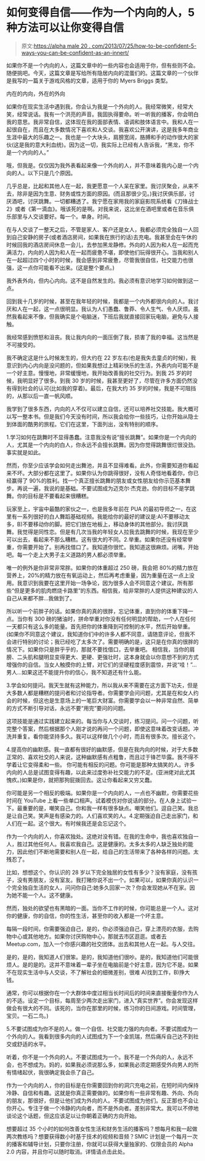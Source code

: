 # 如何变得自信——作为一个内向的人，5 种方法可以让你变得自信

> 原文:[https://alpha male 20 . com/2013/07/25/how-to-be-confident-5-ways-you-can-be-confident-as-an-innert/](https://alphamale20.com/2013/07/25/how-to-be-confident-5-ways-you-can-be-confident-as-an-introvert/)

如果你不是一个内向的人，这篇文章中的一些内容也会适用于你，但有些则不会。随便挑吧。今天，这篇文章是写给所有隐居内向的混蛋们的。这篇文章的一个伙伴是我写的一篇关于游戏风格的文章，适用于你的 Myers Briggs 类型。

内在的内向，外在的外向

如果你在现实生活中遇到我，你会认为我是一个外向的人。我经常微笑，经常大笑，经常说话。我有一个洪亮的声音。我固执得要命。听一听我的播客，你会明白我的意思。我非常自信，这体现在我的面部表情、语调和肢体语言中。我和人在一起很自在，而且在大多数情况下喜欢和人交谈。我喜欢公开演讲，这是我多年商业生涯中最大的乐趣之一。我也是一个大块头，肩膀宽阔，胳膊和手的动作很大的家伙(这是我的意大利血统)。因为这一切，我实际上已经有人告诉我，“黑龙，你不是一个内向的人。”

哦，但我是。仅仅因为我外表看起来像一个外向的人，并不意味着我内心是一个内向的人。以下只是几个原因。

几乎总是，比起和其他人在一起，我更愿意一个人呆在家里。我讨厌聚会，从来不去，除非是因为生意、财务或性方面的原因。(而且那很少见。)我讨厌俱乐部，讨厌酒吧，讨厌跳舞。一切都糟透了。我宁愿在家用我的家庭影院系统看《刀锋战士 2》或者《第一滴血》。哦该死的是啊。对我来说，这比坐在酒吧里或者在音乐俱乐部里与人交谈要好。每一个。单身。时间。

在与人交谈了一整天之后，不管是家人、客户还是女人，我都必须完全独自一人回到自己安静的房子(或者酒店房间，如果我在旅行的话)去充电。我甚至会在午休的时候回我的酒店房间休息一会儿，去参加黑龙静修。外向的人因为和人在一起而充满活力，内向的人因为和人在一起而疲惫不堪，即使他们玩得很开心。当我和别人在一起超过四个小时的时候，我会感到非常疲惫，尽管我很自信，社交能力也很强，这一点你可能看不出来。(这是整个要点。)

我外表外向，但内心内向。这不是自然发生的。我必须有意识地学习如何做到这一点。

回到我十几岁的时候，甚至在我年轻的时候，我都是一个内外都很内向的人。我讨厌和人在一起，这一点很明显。我认为人们愚蠢、鲁莽、令人生气、令人厌烦。虽然我看起来不像，但我确实是个电脑迷，下班后我就直接回家玩电脑，避免与人接触。

我经常感到愤怒和沮丧。我让我内向的一面压倒了我，损害了我的幸福。这当然是不可接受的。

我不确定这是什么时候发生的，但大约在 22 岁左右(也是我失去童贞的时候)，我意识到内心内向是没问题的，但如果我想过上精彩快乐的生活，外表内向可能不是一个好主意。慢慢地，非常缓慢地，我开始改善我的社交行为。到我 25 岁的时候，我明显好了很多。到我 30 岁的时候，我甚至更好了，尽管在许多方面仍然没有得到社会的认可(比如我的穿着)。最后，在我大约 35 岁的时候，我是不可阻挡的，从那以后一直一帆风顺。

我学到了很多东西，内向的人不仅可以建立自信，还可以培养社交技能。我大概可以写一整本书。但是我们今天没有时间，所以我会给你一些技巧，让你开始从隐士到体面的酷男的旅程。它们在这里，下面列出，没有特别的顺序。

1.学习如何在跳舞时不显得愚蠢。注意我没有说“擅长跳舞”。如果你是一个内向的人，尤其是一个内向的白人，你永远不会擅长跳舞。因为你觉得跳舞很烂很没劲。事实就是如此。

然而，你至少应该学会如何走出舞池，并且不显得难看。此外，你需要知道你看起来不坏。大部分都在这里了。如果你认为你跳得很好，没有人奇怪地看着你，你已经赢得了 90%的胜利。找一个真正擅长跳舞的朋友或女性朋友给你示范基本舞步。再说一遍，我说的是基础。不要试图成为迈克尔·杰克逊。你的目标不是学跳舞。你的目标是不要看起来很糟糕。

玩家至上，宇宙中最酷的家伙之一，也是我多年前在 PUA 的最初导师之一，在这里有一系列很好的白人舞蹈基础视频。我能给你的最好的建议是:A)不要移动太多，B)不要移动你的脚。把它们放在地板上，移动身体的其他部分。我讨厌跳舞。我觉得是同性恋。但是有几次当我的年轻女人拉我去跳舞的时候，我现在至少可以出去，看起来不那么糟糕。这有很大的不同。2.举重。如果你还没有经常举重，你需要开始了。别再找借口了。我知道你很忙。我知道这很麻烦。闭嘴，开始吧。每一个走上大男子主义道路的男人都必须举重。

唯一的例外是你非常非常胖。如果你的体重超过 250 磅，我会把 80%的精力放在营养上，20%的精力放在有氧运动上，然后再考虑重量，因为重量在这一点上没用。我意识到我要在这里开始一场争论，因为很多人会不同意这个建议。所有那些“但是更多的肌肉燃烧卡路里”的东西。相信我，给非常胖的人提供这种建议的人自己从来都不胖...我做到了。

所以听一个前胖子的话。如果你真的真的很胖，忘记体重，直到你的体重下降一点。当你有 300 磅的猪油时，拼命举重对你没有任何明显的帮助，一个人在任何一天都只有这么多的能量。首先把你的体重降到可控制的水平，然后开始举重。(如果你不同意这个建议，我知道你们中的许多人都不同意，请随意评论，但我不会进行特别的讨论；我已经吃了太多次了。需要明确的是，这只是在你真的很胖的情况下。如果你只是胖乎乎的，那就不要找借口，去举重吧。
相信我，当你的肩膀、二头肌和腿明显变得更大、更硬、更强壮时，这本身就会以你意想不到的方式增强你的自信。当女人触摸你的上臂，对它们的坚硬程度感到震惊，并说“哇！”...男人...如果这还不能提升你的信心，我不知道还有什么能。

3.学会如何提问。我天生就有这种能力，所以我从来不需要在这方面下功夫，但是大多数人都是糟糕的提问者和讨论指导者。你需要学会问问题，尤其是在和女人约会的时候，但这也是生意场上的一笔巨大财富。你需要学会以一种非常自然、简单的方式不断引导对话，永远不要“用完”要问的问题。

这项技能是通过实践建立起来的。每当你与人交谈时，练习提问。问一个问题，听完整个答案，然后根据那个人刚才说的再问一个问题，即使这意味着改变话题。冲洗并重复。看你能坚持多久。我可以这样做几个小时，而且有很多次。擅长这个。

4.提高你的幽默感。我一直都有很好的幽默感，但是在我内向的时候，对于大多数正常的、喜欢社交的人来说，这种幽默感有点粗鲁，而且过于锋芒毕露。我不得不学着让它变得柔和一些。
你可能有相反的问题。你可能是那种太搞笑的人。许多内向的人总是试图变得有趣，以此来过度弥补社交能力的不足。(亚洲佬对此尤其愧疚。)如果是你，就把那狗屁拨回去。这让你看起来又穷又蠢。

你可能是另一个相反的极端。如果你是一个内向的人，一点也不幽默，你需要花些时间在 YouTube 上看一些单口相声。试着模仿对你说话的部分。在人身上试验一下。最重要的是，嘲笑自己。你和我一样有很多缺点。嘲笑他们。逗自己笑。我总是让自己笑。笑声是有感染力的。人们喜欢笑的人。4.定期强迫自己走出家门，和人们在一起。这个很大。有时候我还是会忘记这个。

作为一个内向的人，你喜欢独处。这绝对没有错。在我的生命中，我也喜欢独自一人，胜过其他任何人。我喜欢我自己。这是健康的。太多太多的人缺乏独处的能力，因此他们不断地需要和别人在一起，给自己的生活带来了各种各样的问题。太残忍了。

比如，想想这个。你认识的 28 岁以下完全独居的女性有多少？没有家庭，没有孩子，没有男朋友，没有室友。我打赌你说不出一个。如果可以，如果你真的认识一个完全独自生活的女人，问问你自己:她多久回家一次？你会发现她从不在家。因为她不能一个人。这不健康。

然而，独处的欲望也有黑暗的一面。当你不工作的时候，你可能总是一个人。这对你的健康，你的自信，你的性生活，甚至你的收入都是一个坏主意。

每隔一段时间，你需要强迫自己，是的，你必须强迫自己，穿上漂亮的衣服，去购物中心或其他地方。如果你讨厌购物中心，那就去市区逛逛。或者去 Meetup.com，加入一个你感兴趣的社交团体。出去和其他人在一起。与人交往。

是的，是的，我知道人们很笨。是的，我知道他们很吵。是的，我知道他们可能很烦人。是的是的。这并不意味着一辈子坐在电脑前是个好主意，因为它不是。如果不在现实生活中与人交谈，不了解社会的细微差别，很难 A)找到工作，B)挣大钱。

通常，你可以根据你在一个大群体中度过相当长时间后的时间来直接衡量你作为人的不适。设定一个目标，每周至少两次走出家门，进入“真实世界”。你会发现这样做会有很大的不同。该死的，当你在那里的时候，练习你的日间游戏。时间管理，宝贝。一石二鸟。)

5.不要试图成为你不是的人。做一个自信、社交能力强的内向者。不要试图成为一个外向的人。我看到很多内向的人试图成为下一个金凯瑞，然后痛斥自己达不到社交或舒适的水平。

听着，你不是一个外向的人。不要试图成为一个。我不是一个外向的人，永远不会，也不想成为。妈的，如果我必须说那么多，如果我必须定期感受外向男人的所有情绪起伏，我很确定我会杀了自己。

作为一个内向的人，你的目标是在你需要回到你的洞穴充电之前，在短时间内保持冷静、自信和有趣。这就是你真正需要做的。如果你有一些非常有趣、外向、外向的朋友，那很好，但是让他们成为外向的人。不要试图成为他们。反正那也不会让你开心。专注于做一个冷静的内向者，而不是外向者。差别非常大。我可以不停地谈论这个话题，但这应该足以让你朝着正确的方向开始。

想要超过 35 个小时的如何改善女性生活和财务生活的播客吗？想每月和我一起做两次教练吗？想要获得数小时基于技术的视频和音频？SMIC 计划是一个每月一次的播客和辅导计划，只要你注册，你就可以获得大量独家的、仅限会员的 Alpha 2.0 内容，并且你可以随时取消。详情请点击此处。